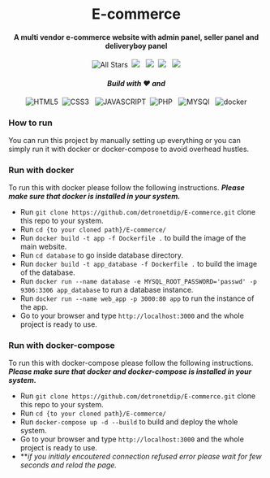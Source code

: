 <p>
  <h1 align="center"><b>E-commerce</b></h1>
</p>

<p>
  <h4 align="center"><b>A multi vendor e-commerce website with admin panel, seller panel and deliveryboy panel</b></h4>
</p>

<p align="center"> 
    <img alt="All Stars" src="https://visitor-badge.laobi.icu/badge?page_id=detronetdip.E-commerce"/>&nbsp;
    <img src="https://img.shields.io/github/stars/detronetdip/E-commerce" />
    &nbsp;
    <img src="https://img.shields.io/github/forks/detronetdip/E-commerce" />&nbsp;
    <img src="https://img.shields.io/github/repo-size/detronetdip/E-commerce"/>
    &nbsp;
    <img src="https://img.shields.io/github/last-commit/detronetdip/E-commerce"/>
</p>

<p>
  <h4 align="center"><i>Build with ❤️ and</i></h4>
</p>
<p align="center"> 
    <img alt="HTML5" src="https://img.shields.io/badge/HTML5-E34F26?&logo=html5&logoColor=white"/>&nbsp;
    <img src="https://img.shields.io/badge/CSS3-1572B6?&logo=css3&logoColor=white" alt="CSS3" />
    &nbsp;
    <img src="https://img.shields.io/badge/JavaScript-323330?&logo=javascript&logoColor=F7DF1E" alt="JAVASCRIPT" />&nbsp;
    <img src="https://img.shields.io/badge/PHP-777BB4?&logo=php&logoColor=white" alt="PHP"/>
    &nbsp;
    <img src="https://img.shields.io/badge/MySQL-005C84?&logo=mysql&logoColor=white" alt="MYSQl"/>
    &nbsp;
    <img src="https://img.shields.io/badge/Docker-2CA5E0?logo=docker&logoColor=white" alt="docker"/>
</p>

### How to run

  You can run this project by manually setting up everything or you can simply run it with docker or docker-compose to avoid overhead hustles.

### Run with docker

  To run this with docker please follow the following instructions.
  ***Please make sure that docker is installed in your system.***
  
  - Run `git clone https://github.com/detronetdip/E-commerce.git`    clone this repo to your system.
  - Run `cd {to your cloned path}/E-commerce/`
  - Run `docker build -t app -f Dockerfile .` to build the image of the main website.
  - Run `cd database` to go inside database directory.
  - Run `docker build -t app_database -f Dockerfile .` to build the image of the database.
  - Run `docker run --name database -e MYSQL_ROOT_PASSWORD='passwd' -p 9306:3306 app_database` to run a database instance.
  - Run `docker run --name web_app -p 3000:80 app` to run the instance of the app.
  - Go to your browser and type `http://localhost:3000` and the whole project is ready to use.

### Run with docker-compose

  To run this with docker-compose please follow the following instructions.
  ***Please make sure that docker and docker-compose is installed in your system.***
  
  - Run `git clone https://github.com/detronetdip/E-commerce.git`    clone this repo to your system.
  - Run `cd {to your cloned path}/E-commerce/`
  - Run `docker-compose up -d --build` to build and deploy the whole system.
  - Go to your browser and type `http://localhost:3000` and the whole project is ready to use.
  - ***if you initialy encoutered connection refused error please wait for few seconds and relod the page.*